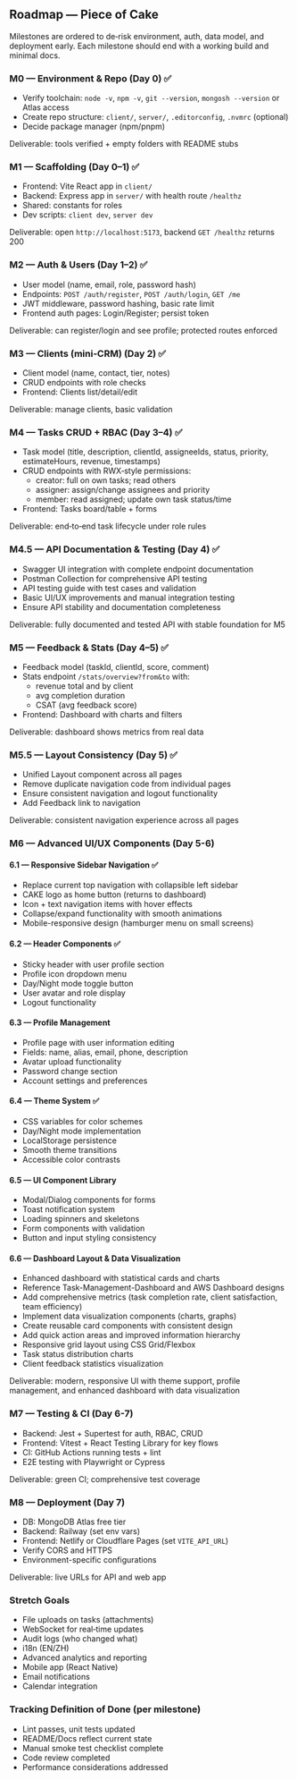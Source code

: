 ## Roadmap — Piece of Cake

Milestones are ordered to de‑risk environment, auth, data model, and deployment early. Each milestone should end with a working build and minimal docs.

### M0 — Environment & Repo (Day 0) ✅
- Verify toolchain: `node -v`, `npm -v`, `git --version`, `mongosh --version` or Atlas access
- Create repo structure: `client/`, `server/`, `.editorconfig`, `.nvmrc` (optional)
- Decide package manager (npm/pnpm)

Deliverable: tools verified + empty folders with README stubs

### M1 — Scaffolding (Day 0–1) ✅
- Frontend: Vite React app in `client/`
- Backend: Express app in `server/` with health route `/healthz`
- Shared: constants for roles
- Dev scripts: `client dev`, `server dev`

Deliverable: open `http://localhost:5173`, backend `GET /healthz` returns 200

### M2 — Auth & Users (Day 1–2) ✅
- User model (name, email, role, password hash)
- Endpoints: `POST /auth/register`, `POST /auth/login`, `GET /me`
- JWT middleware, password hashing, basic rate limit
- Frontend auth pages: Login/Register; persist token

Deliverable: can register/login and see profile; protected routes enforced

### M3 — Clients (mini‑CRM) (Day 2) ✅
- Client model (name, contact, tier, notes)
- CRUD endpoints with role checks
- Frontend: Clients list/detail/edit

Deliverable: manage clients, basic validation

### M4 — Tasks CRUD + RBAC (Day 3–4) ✅
- Task model (title, description, clientId, assigneeIds, status, priority, estimateHours, revenue, timestamps)
- CRUD endpoints with RWX‑style permissions:
  - creator: full on own tasks; read others
  - assigner: assign/change assignees and priority
  - member: read assigned; update own task status/time
- Frontend: Tasks board/table + forms

Deliverable: end‑to‑end task lifecycle under role rules

### M4.5 — API Documentation & Testing (Day 4) ✅
- Swagger UI integration with complete endpoint documentation
- Postman Collection for comprehensive API testing
- API testing guide with test cases and validation
- Basic UI/UX improvements and manual integration testing
- Ensure API stability and documentation completeness

Deliverable: fully documented and tested API with stable foundation for M5

### M5 — Feedback & Stats (Day 4–5) ✅
- Feedback model (taskId, clientId, score, comment)
- Stats endpoint `/stats/overview?from&to` with:
  - revenue total and by client
  - avg completion duration
  - CSAT (avg feedback score)
- Frontend: Dashboard with charts and filters

Deliverable: dashboard shows metrics from real data

### M5.5 — Layout Consistency (Day 5) ✅
- Unified Layout component across all pages
- Remove duplicate navigation code from individual pages
- Ensure consistent navigation and logout functionality
- Add Feedback link to navigation

Deliverable: consistent navigation experience across all pages

### M6 — Advanced UI/UX Components (Day 5-6)
#### 6.1 — Responsive Sidebar Navigation ✅
- Replace current top navigation with collapsible left sidebar
- CAKE logo as home button (returns to dashboard)
- Icon + text navigation items with hover effects
- Collapse/expand functionality with smooth animations
- Mobile-responsive design (hamburger menu on small screens)

#### 6.2 — Header Components ✅
- Sticky header with user profile section
- Profile icon dropdown menu
- Day/Night mode toggle button
- User avatar and role display
- Logout functionality

#### 6.3 — Profile Management
- Profile page with user information editing
- Fields: name, alias, email, phone, description
- Avatar upload functionality
- Password change section
- Account settings and preferences

#### 6.4 — Theme System ✅
- CSS variables for color schemes
- Day/Night mode implementation
- LocalStorage persistence
- Smooth theme transitions
- Accessible color contrasts

#### 6.5 — UI Component Library
- Modal/Dialog components for forms
- Toast notification system
- Loading spinners and skeletons
- Form components with validation
- Button and input styling consistency

#### 6.6 — Dashboard Layout & Data Visualization
- Enhanced dashboard with statistical cards and charts
- Reference Task-Management-Dashboard and AWS Dashboard designs
- Add comprehensive metrics (task completion rate, client satisfaction, team efficiency)
- Implement data visualization components (charts, graphs)
- Create reusable card components with consistent design
- Add quick action areas and improved information hierarchy
- Responsive grid layout using CSS Grid/Flexbox
- Task status distribution charts
- Client feedback statistics visualization

Deliverable: modern, responsive UI with theme support, profile management, and enhanced dashboard with data visualization

### M7 — Testing & CI (Day 6-7)
- Backend: Jest + Supertest for auth, RBAC, CRUD
- Frontend: Vitest + React Testing Library for key flows
- CI: GitHub Actions running tests + lint
- E2E testing with Playwright or Cypress

Deliverable: green CI; comprehensive test coverage

### M8 — Deployment (Day 7)
- DB: MongoDB Atlas free tier
- Backend: Railway (set env vars)
- Frontend: Netlify or Cloudflare Pages (set `VITE_API_URL`)
- Verify CORS and HTTPS
- Environment-specific configurations

Deliverable: live URLs for API and web app

### Stretch Goals
- File uploads on tasks (attachments)
- WebSocket for real‑time updates
- Audit logs (who changed what)
- i18n (EN/ZH)
- Advanced analytics and reporting
- Mobile app (React Native)
- Email notifications
- Calendar integration

### Tracking Definition of Done (per milestone)
- Lint passes, unit tests updated
- README/Docs reflect current state
- Manual smoke test checklist complete
- Code review completed
- Performance considerations addressed


